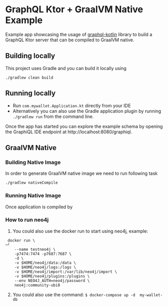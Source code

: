 # GraphQL Ktor + GraalVM Native Example

Example app showcasing the usage of [graphql-kotlin](https://github.com/ExpediaGroup/graphql-kotlin/) library to build
a GraphQL Ktor server that can be compiled to GraalVM native.

## Building locally

This project uses Gradle and you can build it locally using

```shell script
./gradlew clean build
```

## Running locally

* Run `com.mywallet.Application.kt` directly from your IDE
* Alternatively you can also use the Gradle application plugin by running `./gradlew run` from the command line.

Once the app has started you can explore the example schema by opening the GraphiQL IDE endpoint at http://localhost:8080/graphiql.

## GraalVM Native

### Building Native Image

In order to generate GraalVM native image we need to run following task

```shell
./gradlew nativeCompile
```

### Running Native Image

Once application is compiled by

### How to run neo4j
1. You could also use the docker run to start using neo4j, example:
```shell
 docker run \                                                                                                                                                                   ─╯
    --name testneo4j \
    -p7474:7474 -p7687:7687 \
    -d \
    -v $HOME/neo4j/data:/data \
    -v $HOME/neo4j/logs:/logs \
    -v $HOME/neo4j/import:/var/lib/neo4j/import \
    -v $HOME/neo4j/plugins:/plugins \
    --env NEO4J_AUTH=neo4j/password \
    neo4j:community-ubi8

```
2. You could also use the command: `$ docker-compose up -d  my-wallet-db`